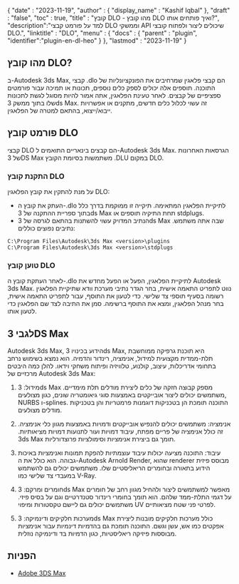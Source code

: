 {
  "date" : "2023-11-19",
  "author" : {
    "display_name" : "Kashif Iqbal"
},
  "draft" : "false",
  "toc" : true,
  "title" : "קובץ DLO - מהו קובץ DLO ואיך פותחים אותו?",
  "description":"למד על פורמט קבצי DLO וממשקי API שיכולים ליצור ולפתוח קובצי DLO.",
  "linktitle" : "DLO",
  "menu" : {
    "docs" : {
      "parent" : "plugin",
      "identifier":"plugin-en-dl-heo"
}
},
  "lastmod" : "2023-11-19"
}

## מהו קובץ DLO?

ב-Autodesk 3ds Max, קבצי .dlo הם קבצי פלאגין שמרחיבים את הפונקציונליות של התוכנה. תוספים אלה יכולים לספק כלים נוספים, תכונות או תמיכה עבור פורמטים ספציפיים של קבצים. לאחר טעינת הפלאגין, אתה אמור להיות מסוגל לגשת לתכונות שלו בתוך ממשק 3ds Max. זה עשוי לכלול כלים חדשים, מתקנים או אפשרויות ייבוא/ייצוא, בהתאם למטרה של הפלאגין.

## פורמט קובץ DLO

קבצי DLO הם קבצים בינאריים התואמים ל-Autodesk 3ds Max. הגרסאות האחרונות של 3DS Max משתמשות בסיומת הקובץ .DLU במקום DLO.

### התקנת קובץ DLO

על מנת להתקין את קובץ הפלאגין DLO:

 * העתק את קובץ ה-.dlo לתיקיית הפלאגין המתאימה. תיקייה זו ממוקמת בדרך כלל בתוך ספריית ההתקנה של 3ds Max תחת התיקיה תוספים או stdplugs.
 * הנתיב המדויק עשוי להשתנות בהתאם לגרסה של 3ds Max שבה אתה משתמש. נתיבים נפוצים כוללים:
```
C:\Program Files\Autodesk\3ds Max <version>\plugins
C:\Program Files\Autodesk\3ds Max <version>\stdplugs
```

### טוען קובץ DLO

לאחר העתקת קובץ ה-.dlo לתיקיית הפלאגין, הפעל או הפעל מחדש את Autodesk 3ds Max. נווט לתפריט התאמה אישית, בחר הגדר נתיבי מערכת וודא שתיקיית הפלאגין רשומה בסעיף תוספי צד שלישי. כדי לטעון את התוסף, עבור לתפריט התאמה אישית, בחר מנהל הפלאגין, ומצא את התוסף ברשימה. סמן את התיבה לצד שם הפלאגין כדי לטעון אותו.

## לגבי 3DS Max

Autodesk 3ds Max, הידוע בכינויו 3ds Max, היא תוכנת גרפיקה ממוחשבת תלת-ממדית מקצועית למידול, אנימציה, רינדור והדמיה. הוא נמצא בשימוש נרחב בתחומי אדריכלות, עיצוב, קולנוע, טלוויזיה ופיתוח משחקי וידאו. להלן כמה היבטים מרכזיים של Autodesk 3ds Max:

1. מידול: 3ds Max מספק קבוצה חזקה של כלים ליצירת מודלים תלת מימדיים. משתמשים יכולים ליצור אובייקטים באמצעות סוגי גיאומטריה שונים, כגון מצולעים, NURBS ו-splines. התוכנה תומכת הן בטכניקות דוגמנות פרמטריות והן בטכניקות מודלים מצולעים.

1. אנימציה: משתמשים יכולים להנפיש אובייקטים ודמויות באמצעות מגוון כלי אנימציה. זה כולל אנימציה של פריים מפתח, עיבוד דמויות ועור לתנועות דמויות מציאותיות. 3ds Max תומך גם ביצירת אנימציות וסימולציות פרוצדורליות.

1. עיבוד: התוכנה מציעה יכולות עיבוד עוצמתיות להפקת תמונות ואנימציות באיכות גבוהה. הוא כולל את ה-Autodesk Arnold Render, שהוא renderer מבוסס פיזית הידוע בתאורה ובחומרים הריאליסטיים שלו. משתמשים יכולים גם להשתמש במעבדי צד שלישי כמו V-Ray.

1. חומרים ומרקם: 3ds Max מאפשר למשתמשים ליצור ולהחיל מגוון רחב של חומרים על דגמי התלת-ממד שלהם. הוא תומך בחומרי רינדור סטנדרטיים וגם על בסיס פיזי. משתמשים יכולים גם ליישם טקסטורות ומיפוי UV לפרטי פני שטח מציאותיים.

1. מערכות חלקיקים ודינמיקה: 3ds Max כולל מערכות חלקיקים מובנות ליצירת אפקטים כמו אש, עשן וגשם. התוכנה תומכת גם בהדמיות דינמיות עבור אנימציות מבוססות פיזיקה ריאליסטיות, כגון הדמיות בד ודינמיקה נוזלית.

## הפניות

 * [Adobe 3DS Max](https://www.autodesk.com/products/3ds-max/overview?term=1-YEAR&tab=subscription)


